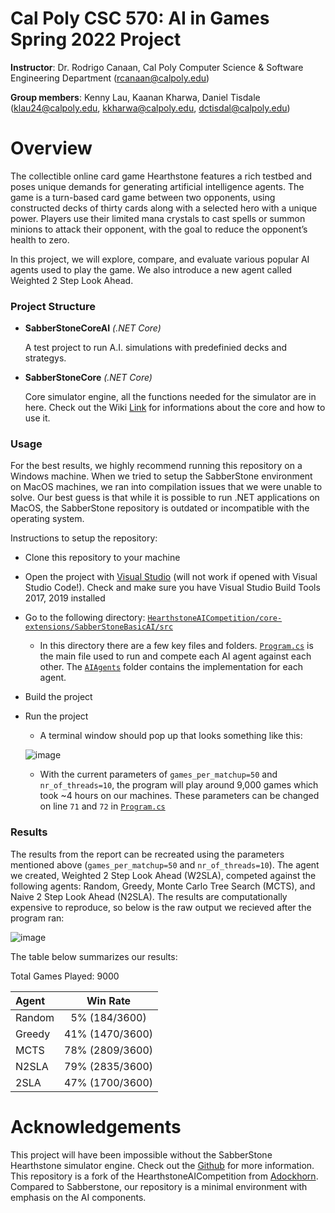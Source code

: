 # Cal Poly CSC 570: AI in Games Spring 2022 Project
**Instructor**: Dr. Rodrigo Canaan, Cal Poly Computer Science & Software Engineering Department (rcanaan@calpoly.edu)

**Group members**: Kenny Lau, Kaanan Kharwa, Daniel Tisdale (klau24@calpoly.edu, kkharwa@calpoly.edu, dctisdal@calpoly.edu)

# Overview

The collectible online card game Hearthstone features a rich testbed and poses unique demands for generating artificial intelligence agents. The game is a turn-based card game between two opponents, using constructed decks of thirty cards along with a selected hero with a unique power. Players use their limited mana crystals to cast spells or summon minions to attack their opponent, with the goal to reduce the opponent’s health to zero. 

In this project, we will explore, compare, and evaluate various popular AI agents used to play the game. We also introduce a new agent called Weighted 2 Step Look Ahead.

### Project Structure ###

* **SabberStoneCoreAI** *(.NET Core)*

  A test project to run A.I. simulations with predefinied decks and strategys.
		
* **SabberStoneCore** *(.NET Core)*

  Core simulator engine, all the functions needed for the simulator are in here. Check out the Wiki [Link](https://github.com/HearthSim/SabberStone/wiki) for informations about the core and how to use it.

### Usage ###
For the best results, we highly recommend running this repository on a Windows machine. When we tried to setup the SabberStone environment on MacOS machines, we ran into compilation issues that we were unable to solve. Our best guess is that while it is possible to run .NET applications on MacOS, the SabberStone repository is outdated or incompatible with the operating system.

Instructions to setup the repository:
* Clone this repository to your machine
* Open the project with [Visual Studio](https://visualstudio.microsoft.com/) (will not work if opened with Visual Studio Code!). Check and make sure you have Visual Studio Build Tools 2017, 2019 installed
* Go to the following directory: [`HearthstoneAICompetition/core-extensions/SabberStoneBasicAI/src`](https://github.com/klau24/HearthstoneAICompetition/tree/master/core-extensions/SabberStoneBasicAI/src)
	- In this directory there are a few key files and folders. [`Program.cs`](https://github.com/klau24/HearthstoneAICompetition/blob/master/core-extensions/SabberStoneBasicAI/src/Program.cs) is the main file used to run and compete each AI agent against each other. The [`AIAgents`](https://github.com/klau24/HearthstoneAICompetition/tree/master/core-extensions/SabberStoneBasicAI/src/AIAgents) folder contains the implementation for each agent.
* Build the project
* Run the project
	- A terminal window should pop up that looks something like this:

	![image](https://user-images.githubusercontent.com/49251143/172262614-6af0b7fc-2392-4517-9b7d-f166c93d7da1.png)
	- With the current parameters of `games_per_matchup=50` and `nr_of_threads=10`, the program will play around 9,000 games which took ~4 hours on our machines. These parameters can be changed on line `71` and `72` in [`Program.cs`](https://github.com/klau24/HearthstoneAICompetition/blob/master/core-extensions/SabberStoneBasicAI/src/Program.cs)

### Results ###
The results from the report can be recreated using the parameters mentioned above (`games_per_matchup=50` and `nr_of_threads=10`). The agent we created, Weighted 2 Step Look Ahead (W2SLA), competed against the following agents: Random, Greedy, Monte Carlo Tree Search (MCTS), and Naive 2 Step Look Ahead (N2SLA). The results are computationally expensive to reproduce, so below is the raw output we recieved after the program ran:

![image](https://user-images.githubusercontent.com/49251143/172273240-bb56dd6b-7672-4914-aee2-e4d1d78d1088.png)

The table below summarizes our results:

Total Games Played: 9000

| Agent   | Win Rate        |
| :---    | :---:           |
| Random  | 5% (184/3600)   |
| Greedy  | 41% (1470/3600) |
| MCTS    | 78% (2809/3600) |
| N2SLA   | 79% (2835/3600) |
| 2SLA    | 47% (1700/3600) |

# Acknowledgements
This project will have been impossible without the SabberStone Hearthstone simulator engine. Check out the [Github](https://github.com/HearthSim/SabberStone) for more information. This repository is a fork of the HearthstoneAICompetition from [Adockhorn](https://github.com/ADockhorn/HearthstoneAICompetition). Compared to Sabberstone, our repository is a minimal environment with emphasis on the AI components.

